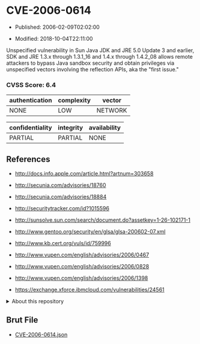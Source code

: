 # CVE-2006-0614

- Published: 2006-02-09T02:02:00

- Modified: 2018-10-04T22:11:00

Unspecified vulnerability in Sun Java JDK and JRE 5.0 Update 3 and earlier, SDK and JRE 1.3.x through 1.3.1_16 and 1.4.x through 1.4.2_08 allows remote attackers to bypass Java sandbox security and obtain privileges via unspecified vectors involving the reflection APIs, aka the "first issue."

### CVSS Score: **6.4**

| authentication | complexity | vector |
| --- | --- | --- |
| NONE | LOW | NETWORK |

| confidentiality | integrity | availability |
| --- | --- | --- |
| PARTIAL | PARTIAL | NONE |

## References

* http://docs.info.apple.com/article.html?artnum=303658

* http://secunia.com/advisories/18760

* http://secunia.com/advisories/18884

* http://securitytracker.com/id?1015596

* http://sunsolve.sun.com/search/document.do?assetkey=1-26-102171-1

* http://www.gentoo.org/security/en/glsa/glsa-200602-07.xml

* http://www.kb.cert.org/vuls/id/759996

* http://www.vupen.com/english/advisories/2006/0467

* http://www.vupen.com/english/advisories/2006/0828

* http://www.vupen.com/english/advisories/2006/1398

* https://exchange.xforce.ibmcloud.com/vulnerabilities/24561

<details>
<summary>About this repository</summary> 

  This repository is part of the project [Live Hack CVE](https://github.com/Live-Hack-CVE). Main website can be found [www.live-hack.org](https://www.live-hack.org) 
  
  Made by [Sn0wAlice](https://github.com/Sn0wAlice) for the people that care about security and need to have a feed of the latest CVEs. Hope you enjoy it, don't forget to star the repo and follow me on [Twitter](https://twitter.com/Sn0wAlice) and [Github](https://github.com/Sn0wAlice). And that is my [personnal website](https://www.alice-snow.me/)

  - [Home Page](https://github.com/Live-Hack-CVE)
  - [Framework](https://github.com/Live-Hack-CVE/cve-framework)
  - [CVE database](https://github.com/Live-Hack-CVE/full_database)
  - [Changelog](https://github.com/Live-Hack-CVE/Changelog)
</details>

## Brut File

* [CVE-2006-0614.json](https://raw.githubusercontent.com/Live-Hack-CVE/full_database/main/cves/2006/CVE-2006-0614.json)

